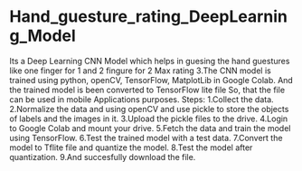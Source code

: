 # Hand_guesture_rating_DeepLearning_Model
Its a Deep Learning CNN Model which helps in guesing the hand guestures like one finger for 1 and  2 fingure for 2 Max rating 3.The CNN model is trained using python, openCV, TensorFlow, MatplotLib in Google Colab.
And the trained model is been converted to TensorFlow lite file So, that the file can be used in mobile Applications purposes.
Steps:
1.Collect the data.
2.Normalize the data and using openCV and use pickle to store the objects of labels and the images in it.
3.Upload the pickle files to the drive.
4.Login to Google Colab and mount your drive.
5.Fetch the data and train the model using TensorFlow.
6.Test the trained model with a test data.
7.Convert the model to Tflite file and quantize the model.
8.Test the model after quantization.
9.And succesfully download the file.
